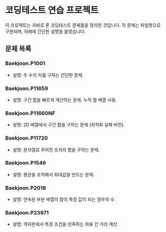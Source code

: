 # 코딩테스트 연습 프로젝트

이 프로젝트는 자바로 푼 코딩테스트 문제들을 정리한 것입니다. 각 문제는 파일명으로 구분되며, 아래에 간단한 설명을 붙였습니다.

## 문제 목록

### Baekjoon.P1001
- 설명: 두 수의 차를 구하는 간단한 문제.

### Baekjoon.P11659
- 설명: 구간 합을 빠르게 계산하는 문제. 누적 합 배열 사용.

### Baekjoon.P11660NF
- 설명: 2D 배열에서 구간 합을 구하는 문제 (최적화 실패 버전).

### Baekjoon.P11720
- 설명: 문자열로 주어진 숫자의 합을 구하는 문제.

### Baekjoon.P1546
- 설명: 평균을 조작해서 최대값을 만드는 문제.

### Baekjoon.P2018
- 설명: 연속된 부분 배열의 합이 특정 값이 되는 경우의 수.

### Baekjoon.P23971
- 설명: 격자판에서 특정 조건을 만족하는 좌표 간 거리 계산.